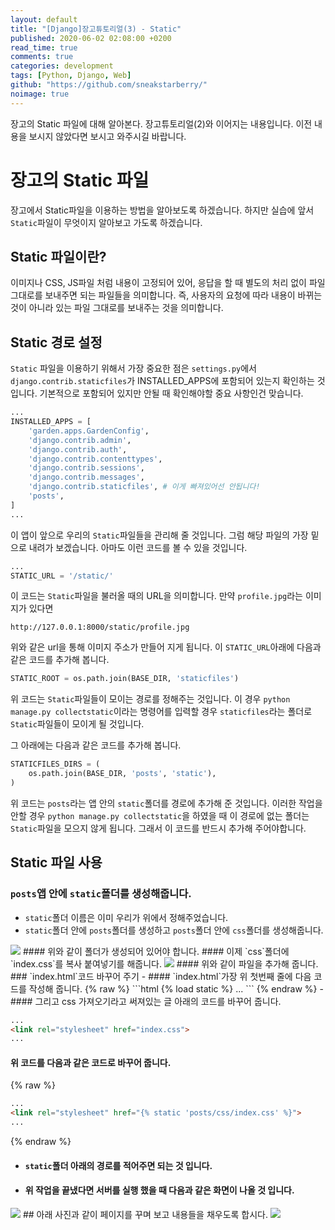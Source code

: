 ```yaml
---
layout: default
title: "[Django]장고튜토리얼(3) - Static"
published: 2020-06-02 02:08:00 +0200
read_time: true
comments: true
categories: development
tags: [Python, Django, Web]
github: "https://github.com/sneakstarberry/"
noimage: true
---
```

장고의 Static 파일에 대해 알아본다. 장고튜토리얼(2)와 이어지는 내용입니다. 이전 내용을 보시지 않았다면 보시고 와주시길 바랍니다.
<!--more-->

# 장고의 Static 파일
장고에서 Static파일을 이용하는 방법을 알아보도록 하겠습니다. 하지만 실습에 앞서 `Static`파일이 무엇이지 알아보고 가도록 하겠습니다.
## Static 파일이란?
이미지나 CSS, JS파일 처럼 내용이 고정되어 있어, 응답을 할 때 별도의 처리 없이 파일 그대로를 보내주면 되는 파일들을 의미합니다. 즉, 사용자의 요청에 따라 내용이 바뀌는 것이 아니라 있는 파일 그대로를 보내주는 것을 의미합니다.

## Static 경로 설정
`Static` 파일을 이용하기 위해서 가장 중요한 점은 `settings.py`에서`django.contrib.staticfiles`가 INSTALLED_APPS에 포함되어 있는지 확인하는 것입니다. 기본적으로 포함되어 있지만 안될 때 확인해야할 중요 사항인건 맞습니다.
```python
...
INSTALLED_APPS = [
    'garden.apps.GardenConfig',
    'django.contrib.admin',
    'django.contrib.auth',
    'django.contrib.contenttypes',
    'django.contrib.sessions',
    'django.contrib.messages',
    'django.contrib.staticfiles', # 이게 빠져있어선 안됩니다!
    'posts',
]
...
```
이 앱이 앞으로 우리의 `Static`파일들을 관리해 줄 것입니다.
그럼 해당 파일의 가장 밑으로 내려가 보겠습니다.
아마도 이런 코드를 볼 수 있을 것입니다.
```python
...
STATIC_URL = '/static/'
```
이 코드는 `Static`파일을 불러올 때의 URL을 의미합니다. 만약 `profile.jpg`라는 이미지가 있다면
```
http://127.0.0.1:8000/static/profile.jpg
```
위와 같은 url을 통해 이미지 주소가 만들어 지게 됩니다.
이 `STATIC_URL`아래에 다음과 같은 코드를 추가해 봅니다.
```python
STATIC_ROOT = os.path.join(BASE_DIR, 'staticfiles')
```
위 코드는 `Static`파일들이 모이는 경로를 정해주는 것입니다. 이 경우 `python manage.py collectstatic`이라는 명령어를 입력할 경우 `staticfiles`라는 폴더로 `Static`파일들이 모이게 될 것입니다.

그 아래에는 다음과 같은 코드를 추가해 봅니다.
```python
STATICFILES_DIRS = (
    os.path.join(BASE_DIR, 'posts', 'static'),
)
```
위 코드는 `posts`라는 앱 안의 `static`폴더를 경로에 추가해 준 것입니다. 이러한 작업을 안할 경우 `python manage.py collectstatic`을 하였을 때 이 경로에 없는 폴더는 `Static`파일을 모으지 않게 됩니다. 그래서 이 코드를 반드시 추가해 주어야합니다.

## Static 파일 사용
### `posts`앱 안에 `static`폴더를 생성해줍니다.
- `static`폴더 이름은 이미 우리가 위에서 정해주었습니다.
- `static`폴더 안에 `posts`폴더를 생성하고 `posts`폴더 안에 `css`폴더를 생성해줍니다.
<img src="/assets/images{{page.id}}/static.png" class="img-responsive">
#### 위와 같이 폴더가 생성되어 있어야 합니다.
#### 이제 `css`폴더에 `index.css`를 복사 붙여넣기를 해줍니다.
<img src="/assets/images{{page.id}}/css.png" class="img-responsive">
#### 위와 같이 파일을 추가해 줍니다.
### `index.html`코드 바꾸어 주기
- #### `index.html`가장 위 첫번째 줄에 다음 코드를 작성해 줍니다.
{% raw %}
```html
{% load static %}
...
```
{% endraw %}
- #### 그리고 css 가져오기라고 써져있는 글 아래의 코드를 바꾸어 줍니다.

```html
...
<link rel="stylesheet" href="index.css">
...
```

#### 위 코드를 다음과 같은 코드로 바꾸어 줍니다.

{% raw %}
```html
...
<link rel="stylesheet" href="{% static 'posts/css/index.css' %}">
...
```

{% endraw %}
- #### `static`폴더 아래의 경로를 적어주면 되는 것 입니다.
- #### 위 작업을 끝냈다면 서버를 실행 했을 때 다음과 같은 화면이 나올 것 입니다.
<img src="/assets/images{{page.id}}/result.png" class="img-responsive">
## 아래 사진과 같이 페이지를 꾸며 보고 내용들을 채우도록 합시다.
<img src="/assets/images{{page.id}}/result2.png" class="img-responsive">


